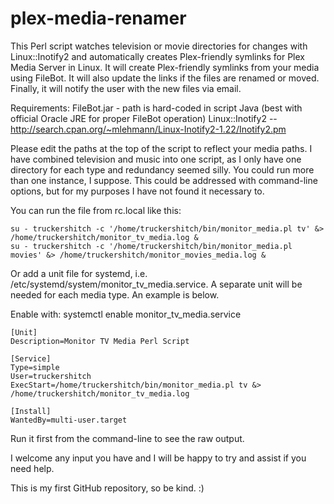 plex-media-renamer
==================

This Perl script watches television or movie directories for changes with Linux::Inotify2 and automatically creates Plex-friendly symlinks for Plex Media Server in Linux.  It will create Plex-friendly symlinks from your media using FileBot.  It will also update the links if the files are renamed or moved.  Finally, it will notify the user with the new files via email.

Requirements:
FileBot.jar - path is hard-coded in script
Java (best with official Oracle JRE for proper FileBot operation)
Linux::Inotify2 -- http://search.cpan.org/~mlehmann/Linux-Inotify2-1.22/Inotify2.pm

Please edit the paths at the top of the script to reflect your media paths.  I have combined television and music into one script, as I only have one directory for each type and redundancy seemed silly.  You could run more than one instance, I suppose.  This could be addressed with command-line options, but for my purposes I have not found it necessary to.

You can run the file from rc.local like this:

```
su - truckershitch -c '/home/truckershitch/bin/monitor_media.pl tv' &> /home/truckershitch/monitor_tv_media.log &
su - truckershitch -c '/home/truckershitch/bin/monitor_media.pl movies' &> /home/truckershitch/monitor_movies_media.log &
```

Or add a unit file for systemd, i.e. /etc/systemd/system/monitor_tv_media.service.  A separate unit will be needed for each media type.  An example is below.

Enable with: systemctl enable monitor_tv_media.service

```
[Unit]
Description=Monitor TV Media Perl Script

[Service]
Type=simple
User=truckershitch
ExecStart=/home/truckershitch/bin/monitor_media.pl tv &> /home/truckershitch/monitor_tv_media.log

[Install]
WantedBy=multi-user.target
```

Run it first from the command-line to see the raw output.

I welcome any input you have and I will be happy to try and assist if you need help.

This is my first GitHub repository, so be kind. :)
